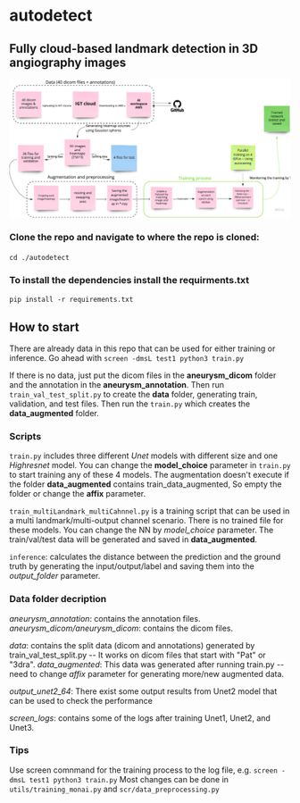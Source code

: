 # autodetect

## Fully cloud-based landmark detection in 3D angiography images
![alt text](https://github.com/samadamini/3D-landmark-detection/blob/master/Pipeline.png?raw=true)

### Clone the repo and navigate to where the repo is cloned:
`cd ./autodetect`

### To install the dependencies install the requirments.txt
```
pip install -r requirements.txt
```

## How to start
There are already data in this repo that can be used for either training or inference. Go ahead with `screen -dmsL test1 python3 train.py`

If there is no data, just put the dicom files in the **aneurysm_dicom** folder and the annotation in the  **aneurysm_annotation**. Then run `train_val_test_split.py` to create the **data** folder, generating train, validation, and test files. Then run the `train.py` which creates the **data_augmented** folder.

### Scripts
`train.py` includes three different *Unet* models with different size and one *Highresnet* model. You can change the **model_choice** parameter in `train.py` to start training any of these 4 models. The augmentation doesn't execute if the folder **data_augmented** contains train_data_augmented, So empty the folder or change the **affix** parameter.

`train_multiLandmark_multiCahnnel.py` is a training script that can be used in a multi landmark/multi-output channel scenario. There is no trained file for these models. You can change the NN by *model_choice* parameter. The train/val/test data will be generated and saved in **data_augmented**. 

`inference`: calculates the distance between the prediction and the ground truth by generating the input/output/label and saving them into the *output_folder* parameter. 

### Data folder decription
*aneurysm_annotation*: contains the annotation files.
*aneurysm_dicom/aneurysm_dicom*: contains the dicom files.

*data*: contains the split data (dicom and annotations) generated by train_val_test_split.py -- It works on dicom files that start with "Pat" or "3dra".
*data_augmented*: This data was generated after running train.py -- need to change *affix* parameter for generating more/new augmented data. 

*output_unet2_64*: There exist some output results from Unet2 model that can be used to check the performance

*screen_logs*: contains some of the logs after training Unet1, Unet2, and Unet3.

### Tips
Use screen comnmand for the training process to the log file, e.g.
```screen -dmsL test1 python3 train.py```
Most changes can be done in `utils/training_monai.py` and `scr/data_preprocessing.py`


